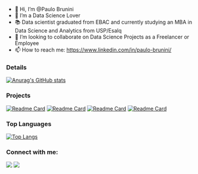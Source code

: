 - 👋 Hi, I’m @Paulo Brunini
- 👀 I’m a Data Science Lover
- 📚 Data scientist graduated from EBAC and currently studying an MBA in Data Science and Analytics from USP/Esalq
- 💞️ I’m looking to collaborate on Data Science Projects as a Freelancer or Employee
- 📫 How to reach me: https://www.linkedin.com/in/paulo-brunini/

### Details
[![Anurag's GitHub stats](https://github-readme-stats.vercel.app/api?username=paulobrunini&show_icons=true&theme=dark)](https://github.com/anuraghazra/github-readme-stats)

### Projects

[![Readme Card](https://github-readme-stats.vercel.app/api/pin/?username=paulobrunini&repo=Previsao-de-Criptomoedas&theme=dark)](https://github.com/anuraghazra/github-readme-stats)
[![Readme Card](https://github-readme-stats.vercel.app/api/pin/?username=paulobrunini&repo=Telemarketing_com_Streamlit&theme=dark)](https://github.com/anuraghazra/github-readme-stats)
[![Readme Card](https://github-readme-stats.vercel.app/api/pin/?username=paulobrunini&repo=Previsao-de-Renda&theme=dark)](https://github.com/anuraghazra/github-readme-stats)
[![Readme Card](https://github-readme-stats.vercel.app/api/pin/?username=paulobrunini&repo=Classificacao-de-Credito&theme=dark)](https://github.com/anuraghazra/github-readme-stats)
### Top Languages

[![Top Langs](https://github-readme-stats.vercel.app/api/top-langs/?username=paulobrunini&layout=compact)](https://github.com/anuraghazra/github-readme-stats)


### Connect with me:

<a href = "mailto:paulobrunini@gmail.com"><img src="https://img.shields.io/badge/Gmail-D14836?style=for-the-badge&logo=gmail&logoColor=white" target="_blank"></a>
<a href="https://www.linkedin.com/in/paulo-brunini/" target="_blank"><img src="https://img.shields.io/badge/-LinkedIn-%230077B5?style=for-the-badge&logo=linkedin&logoColor=white" target="_blank"></a>   
</div>
<br></br>


<!--
**paulobrunini/paulobrunini** is a ✨ _special_ ✨ repository because its `README.md` (this file) appears on your GitHub profile.
-->
